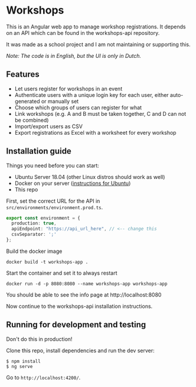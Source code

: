 # Workshops

This is an Angular web app to manage workshop registrations. It depends on an API which can be found in the workshops-api repository.

It was made as a school project and I am not maintaining or supporting this.

*Note: The code is in English, but the UI is only in Dutch.*

## Features

- Let users register for workshops in an event
- Authenticate users with a unique login key for each user, either auto-generated or manually set
- Choose which groups of users can register for what
- Link workshops (e.g. A and B must be taken together, C and D can not be combined)
- Import/export users as CSV
- Export registrations as Excel with a worksheet for every workshop

## Installation guide

Things you need before you can start:

* Ubuntu Server 18.04 (other Linux distros should work as well)
* Docker on your server ([instructions for Ubuntu](https://docs.docker.com/install/linux/docker-ce/ubuntu/#install-using-the-repository))
* This repo

First, set the correct URL for the API in `src/environments/environment.prod.ts`.

```typescript
export const environment = {
  production: true,
  apiEndpoint: "https://api_url_here", // <-- change this
  csvSeparator: ';'
};
```

Build the docker image

```
docker build -t workshops-app .
```

Start the container and set it to always restart

```
docker run -d -p 8080:8080 --name workshops-app workshops-app
```

You should be able to see the info page at http://localhost:8080

Now continue to the workshops-api installation instructions.

## Running for development and testing

Don't do this in production!

Clone this repo, install dependencies and run the dev server:

    $ npm install
    $ ng serve

Go to `http://localhost:4200/`.


